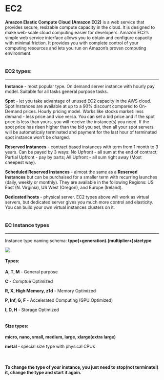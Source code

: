 # EC2

**Amazon Elastic Compute Cloud (Amazon EC2)** is a web service that provides secure, resizable compute capacity in the cloud. It is designed to make web-scale cloud computing easier for developers. Amazon EC2’s simple web service interface allows you to obtain and configure capacity with minimal friction. It provides you with complete control of your computing resources and lets you run on Amazon’s proven computing environment.
<br />
<br />
### EC2 types:

------------
**Instance** - most popular type. On demand server instance with hourly pay model. Suitable for all tasks general purpose tasks.

**Spot** - let you take advantage of unused EC2 capacity in the AWS cloud. Spot Instances are available at up to a 90% discount compared to On-Demand prices. Hourly pricing model. Works like stocks market: less demand - less price and vice versa. You can set a bid price and if the spot price is less than yours, you will receive the instance(s) you need. If the spot price has risen higher than the bid you set, then all your spot servers will be automaticaly terminated and payment for the last hour of terminated spot instance won't be charged.

**Reserved Instances** - contract based instances with term from 1 month to 3 years. Can be payed by 3 ways: No Upfront - all sum at the end of contract; Partial Upfront - pay by parts; All Upfront - all sum right away (Most cheepest way).

**Scheduled Reserved Instances** -  almost the same as a **Reserved Instances** but can be purchaised for a smaller term with recurring launches (daily, weekly or monthly).  They are available in the following Regions: US East (N. Virginia), US West (Oregon), and Europe (Ireland).

**Dedicated hosts** - physical server. EC2 types above will work as virtual servers, but dedicated server gives you much more control and elasticity. You can build your own virtual instances clusters on it.
<br />
<br />
### EC Instance types

------------
Instance type naming schema:
**type(+generation).(multiplier+)sizetype**

![](https://imgur.com/LRLKOWT.png)

#### Types:
**A, T, M** - General purpose

**C** - Comptue Optimized

**R, X, High Memory, z1d** - Memory Optimized

**P, Inf, G, F** - Accelerated Computing (GPU Optimized)

**I, D, H** - Storage Optimized
<br />
<br />

#### Size types:
**micro, nano, small, medium, large, xlarge(extra large)**

**metal** - special size type with physical CPUs

<br />

#### To change the type of your instance, you just need to stop(not terminate!) it, change the type and start it again.